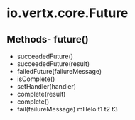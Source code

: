 # io.vertx.core.Future
## Methods- future()
- succeededFuture()
- succeededFuture(result)
- failedFuture(failureMessage)
- isComplete()
- setHandler(handler)
- complete(result)
- complete()
- fail(failureMessage)
mHelo  t1
t2
t3
